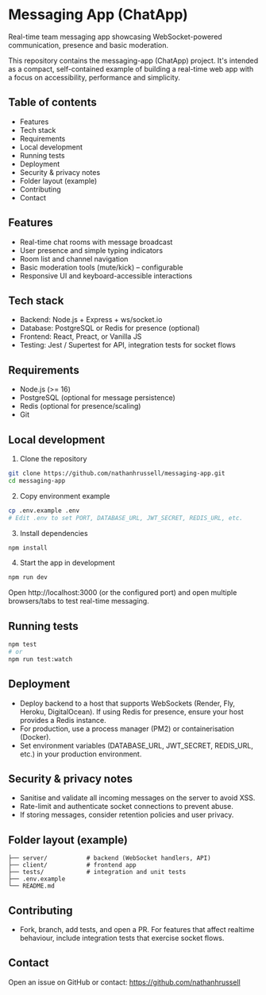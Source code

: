 Messaging App (ChatApp)
=======================

Real-time team messaging app showcasing WebSocket-powered communication, presence and basic moderation.

This repository contains the messaging-app (ChatApp) project. It's intended as a compact, self-contained example of building a real-time web app with a focus on accessibility, performance and simplicity.

Table of contents
-----------------

- Features
- Tech stack
- Requirements
- Local development
- Running tests
- Deployment
- Security & privacy notes
- Folder layout (example)
- Contributing
- Contact

Features
--------

- Real-time chat rooms with message broadcast
- User presence and simple typing indicators
- Room list and channel navigation
- Basic moderation tools (mute/kick) – configurable
- Responsive UI and keyboard-accessible interactions

Tech stack
----------

- Backend: Node.js + Express + ws/socket.io
- Database: PostgreSQL or Redis for presence (optional)
- Frontend: React, Preact, or Vanilla JS
- Testing: Jest / Supertest for API, integration tests for socket flows

Requirements
------------

- Node.js (>= 16)
- PostgreSQL (optional for message persistence)
- Redis (optional for presence/scaling)
- Git

Local development
-----------------

1. Clone the repository

```bash
git clone https://github.com/nathanhrussell/messaging-app.git
cd messaging-app
```

2. Copy environment example

```bash
cp .env.example .env
# Edit .env to set PORT, DATABASE_URL, JWT_SECRET, REDIS_URL, etc.
```

3. Install dependencies

```bash
npm install
```

4. Start the app in development

```bash
npm run dev
```

Open http://localhost:3000 (or the configured port) and open multiple browsers/tabs to test real-time messaging.

Running tests
-------------

```bash
npm test
# or
npm run test:watch
```

Deployment
----------

- Deploy backend to a host that supports WebSockets (Render, Fly, Heroku, DigitalOcean). If using Redis for presence, ensure your host provides a Redis instance.
- For production, use a process manager (PM2) or containerisation (Docker).
- Set environment variables (DATABASE_URL, JWT_SECRET, REDIS_URL, etc.) in your production environment.

Security & privacy notes
------------------------

- Sanitise and validate all incoming messages on the server to avoid XSS.
- Rate-limit and authenticate socket connections to prevent abuse.
- If storing messages, consider retention policies and user privacy.

Folder layout (example)
------------------------

```
├── server/           # backend (WebSocket handlers, API)
├── client/           # frontend app
├── tests/            # integration and unit tests
├── .env.example
└── README.md
```

Contributing
------------

- Fork, branch, add tests, and open a PR. For features that affect realtime behaviour, include integration tests that exercise socket flows.


Contact
-------

Open an issue on GitHub or contact: https://github.com/nathanhrussell
